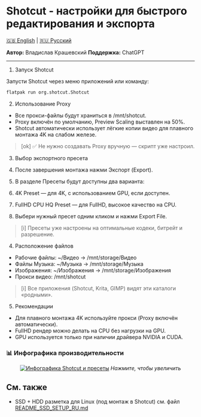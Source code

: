 # Shotcut - настройки для быстрого редактирования и экспорта

[🇬🇧 English](../EN/README_SHOTCUT_EN.md) | [🇷🇺 Русский](README_SHOTCUT_RU.md)

**Автор:** Владислав Крашевский
**Поддержка:** ChatGPT

---

1. Запуск Shotcut

Запусти Shotcut через меню приложений или команду:
```bash
flatpak run org.shotcut.Shotcut
```

2. Использование Proxy

- Все прокси-файлы будут храниться в /mnt/shotcut.
- Proxy включён по умолчанию, Preview Scaling выставлен на 50%.
- Shotcut автоматически использует лёгкие копии видео для плавного монтажа 4K на слабом железе.

> [ok] ✅ Не нужно создавать Proxy вручную — скрипт уже настроил.

3. Выбор экспортного пресета

  1. После завершения монтажа нажми Экспорт (Export).
  2. В разделе Пресеты будут доступны два варианта:
  3. 4K Preset — для 4K, с использованием GPU, если доступен.
  4. FullHD CPU HQ Preset — для FullHD, высокое качество на CPU.
  5. Выбери нужный пресет одним кликом и нажми Export File.
  > [i] Пресеты уже настроены на оптимальные кодеки, битрейт и разрешение.
  
4. Расположение файлов

- Рабочие файлы: ~/Видео → /mnt/storage/Видео
- Файлы Музыка: ~/Музыка → /mnt/storage/Музыка
- Изображения: ~/Изображения → /mnt/storage/Изображения
- Прокси видео: /mnt/shotcut

> [i] Все приложения (Shotcut, Krita, GIMP) видят эти каталоги «родными».

5. Рекомендации

- Для плавного монтажа 4K используйте прокси (Proxy включён автоматически).
- FullHD рендер можно делать на CPU без нагрузки на GPU.
- GPU используется только при наличии драйвера NVIDIA и CUDA.


### 📊 Инфографика производительности

<div align="center">

[![Инфографика Shotcut и пресеты](images/Backup_Kit_Shotcut_presets_ChatGPTChart)](images/Backup_Kit_Shotcut_presets_ChatGPTChart.png)
*Нажмите, чтобы увеличить*
</div>

## См. также

- SSD + HDD разметка для Linux (под монтаж в Shotcut) см. файл [README_SSD_SETUP_RU.md](README_SSD_SETUP_RU.md)
